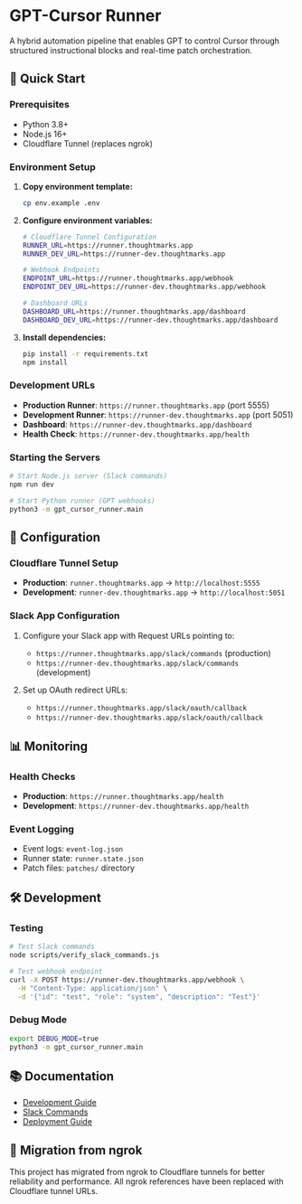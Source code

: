 # GPT-Cursor Runner

A hybrid automation pipeline that enables GPT to control Cursor through structured instructional blocks and real-time patch orchestration.

## 🚀 Quick Start

### Prerequisites
- Python 3.8+
- Node.js 16+
- Cloudflare Tunnel (replaces ngrok)

### Environment Setup

1. **Copy environment template:**
   ```bash
   cp env.example .env
   ```

2. **Configure environment variables:**
   ```bash
   # Cloudflare Tunnel Configuration
   RUNNER_URL=https://runner.thoughtmarks.app
   RUNNER_DEV_URL=https://runner-dev.thoughtmarks.app
   
   # Webhook Endpoints
   ENDPOINT_URL=https://runner.thoughtmarks.app/webhook
   ENDPOINT_DEV_URL=https://runner-dev.thoughtmarks.app/webhook
   
   # Dashboard URLs
   DASHBOARD_URL=https://runner.thoughtmarks.app/dashboard
   DASHBOARD_DEV_URL=https://runner-dev.thoughtmarks.app/dashboard
   ```

3. **Install dependencies:**
   ```bash
   pip install -r requirements.txt
   npm install
   ```

### Development URLs
- **Production Runner**: `https://runner.thoughtmarks.app` (port 5555)
- **Development Runner**: `https://runner-dev.thoughtmarks.app` (port 5051)
- **Dashboard**: `https://runner-dev.thoughtmarks.app/dashboard`
- **Health Check**: `https://runner-dev.thoughtmarks.app/health`

### Starting the Servers

```bash
# Start Node.js server (Slack commands)
npm run dev

# Start Python runner (GPT webhooks)
python3 -m gpt_cursor_runner.main
```

## 🔧 Configuration

### Cloudflare Tunnel Setup
- **Production**: `runner.thoughtmarks.app` → `http://localhost:5555`
- **Development**: `runner-dev.thoughtmarks.app` → `http://localhost:5051`

### Slack App Configuration
1. Configure your Slack app with Request URLs pointing to:
   - `https://runner.thoughtmarks.app/slack/commands` (production)
   - `https://runner-dev.thoughtmarks.app/slack/commands` (development)

2. Set up OAuth redirect URLs:
   - `https://runner.thoughtmarks.app/slack/oauth/callback`
   - `https://runner-dev.thoughtmarks.app/slack/oauth/callback`

## 📊 Monitoring

### Health Checks
- **Production**: `https://runner.thoughtmarks.app/health`
- **Development**: `https://runner-dev.thoughtmarks.app/health`

### Event Logging
- Event logs: `event-log.json`
- Runner state: `runner.state.json`
- Patch files: `patches/` directory

## 🛠️ Development

### Testing
```bash
# Test Slack commands
node scripts/verify_slack_commands.js

# Test webhook endpoint
curl -X POST https://runner-dev.thoughtmarks.app/webhook \
  -H "Content-Type: application/json" \
  -d '{"id": "test", "role": "system", "description": "Test"}'
```

### Debug Mode
```bash
export DEBUG_MODE=true
python3 -m gpt_cursor_runner.main
```

## 📚 Documentation

- [Development Guide](docs/CURSOR_DEVELOPMENT_GUIDE.md)
- [Slack Commands](SLACK_COMMANDS_VERIFICATION.md)
- [Deployment Guide](FLYio_GPT_Cursor_Deployment_Summary.md)

## 🔄 Migration from ngrok

This project has migrated from ngrok to Cloudflare tunnels for better reliability and performance. All ngrok references have been replaced with Cloudflare tunnel URLs.